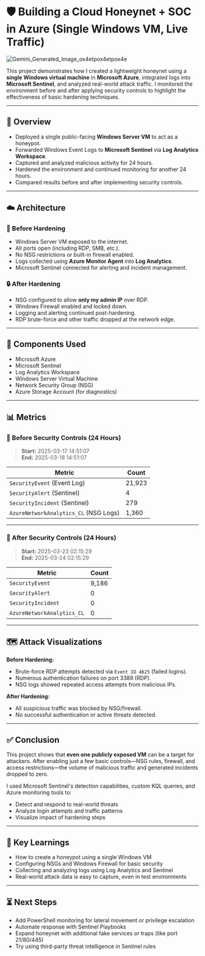# 🛡️ Building a Cloud Honeynet + SOC in Azure (Single Windows VM, Live Traffic)
![Gemini_Generated_Image_ox4etpox4etpox4e](https://github.com/user-attachments/assets/a37268c6-951a-455f-ab03-a349ced4d578)


This project demonstrates how I created a lightweight honeynet using a **single Windows virtual machine** in **Microsoft Azure**, integrated logs into **Microsoft Sentinel**, and analyzed real-world attack traffic. I monitored the environment before and after applying security controls to highlight the effectiveness of basic hardening techniques.

---

## 📄 Overview

- Deployed a single public-facing **Windows Server VM** to act as a honeypot.
- Forwarded Windows Event Logs to **Microsoft Sentinel** via **Log Analytics Workspace**.
- Captured and analyzed malicious activity for 24 hours.
- Hardened the environment and continued monitoring for another 24 hours.
- Compared results before and after implementing security controls.

---

## ☁️ Architecture

### 📝 Before Hardening

- Windows Server VM exposed to the internet.
- All ports open (including RDP, SMB, etc.).
- No NSG restrictions or built-in firewall enabled.
- Logs collected using **Azure Monitor Agent** into **Log Analytics**.
- Microsoft Sentinel connected for alerting and incident management.

### 🔒 After Hardening

- NSG configured to allow **only my admin IP** over RDP.
- Windows Firewall enabled and locked down.
- Logging and alerting continued post-hardening.
- RDP brute-force and other traffic dropped at the network edge.

---

## 🧰 Components Used

- Microsoft Azure
- Microsoft Sentinel
- Log Analytics Workspace
- Windows Server Virtual Machine
- Network Security Group (NSG)
- Azure Storage Account (for diagnostics)

---

## 📊 Metrics

### 📅 Before Security Controls (24 Hours)

> **Start:** 2025-03-17 14:51:07  
> **End:** 2025-03-18 14:51:07

| Metric                     | Count   |
|---------------------------|---------|
| `SecurityEvent` (Event Log)       | 21,923  |
| `SecurityAlert` (Sentinel)       | 4       |
| `SecurityIncident` (Sentinel)    | 279     |
| `AzureNetworkAnalytics_CL` (NSG Logs) | 1,360   |

---

### 📅 After Security Controls (24 Hours)

> **Start:** 2025-03-23 02:15:29  
> **End:** 2025-03-24 02:15:29

| Metric                     | Count   |
|---------------------------|---------|
| `SecurityEvent`           | 9,186   |
| `SecurityAlert`           | 0       |
| `SecurityIncident`        | 0       |
| `AzureNetworkAnalytics_CL`| 0       |

---

## 🗺️ Attack Visualizations

**Before Hardening:**

- Brute-force RDP attempts detected via `Event ID 4625` (failed logins).
- Numerous authentication failures on port 3389 (RDP).
- NSG logs showed repeated access attempts from malicious IPs.

**After Hardening:**

- All suspicious traffic was blocked by NSG/firewall.
- No successful authentication or active threats detected.

---

## ✅ Conclusion

This project shows that **even one publicly exposed VM** can be a target for attackers. After enabling just a few basic controls—NSG rules, firewall, and access restrictions—the volume of malicious traffic and generated incidents dropped to zero.

I used Microsoft Sentinel's detection capabilities, custom KQL queries, and Azure monitoring tools to:
- Detect and respond to real-world threats
- Analyze login attempts and traffic patterns
- Visualize impact of hardening steps

---

## 🧠 Key Learnings

- How to create a honeypot using a single Windows VM
- Configuring NSGs and Windows Firewall for basic security
- Collecting and analyzing logs using Log Analytics and Sentinel
- Real-world attack data is easy to capture, even in test environments

---

## ⏳ Next Steps

- Add PowerShell monitoring for lateral movement or privilege escalation
- Automate response with Sentinel Playbooks
- Expand honeynet with additional fake services or traps (like port 21/80/445)
- Try using third-party threat intelligence in Sentinel rules
